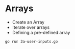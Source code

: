 # Arrays

* Create an Array
* Iterate over arrays
* Defining a pre-defined array

```
go run 3a-user-inputs.go
```
